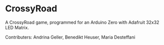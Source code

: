 # CrossyRoad
A CrossyRoad game, programmed for an Arduino Zero with Adafruit 32x32 LED Matrix.

Contributers: Andrina Geller, Benedikt Heuser, Maria Desteffani
